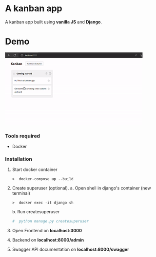 # A kanban app

A kanban app built using **vanilla JS** and **Django**.

# Demo

![Kanban app demo](demo.gif)

### Tools required

-  Docker

### Installation

1. Start docker container
   ```docker
   >  docker-compose up --build
   ```
2. Create superuser (optional).
   a. Open shell in django's container (new terminal)

   ```docker
   >  docker exec -it django sh
   ```

   b. Run createsuperuser

   ```python
   #  python manage.py createsuperuser
   ```

3. Open Frontend on **localhost:3000**
4. Backend on **localhost:8000/admin**
5. Swagger API documentation on **localhost:8000/swagger**
